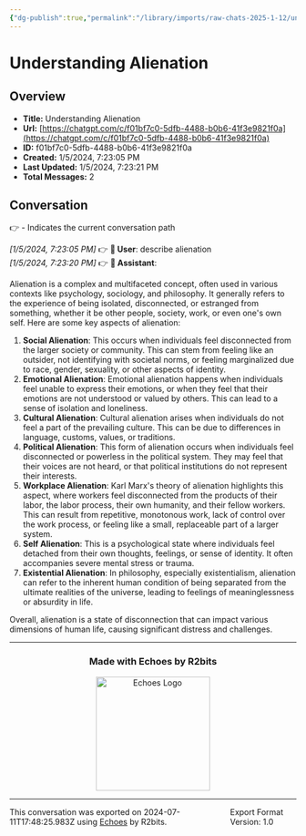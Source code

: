```yaml
---
{"dg-publish":true,"permalink":"/library/imports/raw-chats-2025-1-12/understanding-alienation/"}
---
```


# Understanding Alienation

## Overview
- **Title:** Understanding Alienation
- **Url:** [https://chatgpt.com/c/f01bf7c0-5dfb-4488-b0b6-41f3e9821f0a](https://chatgpt.com/c/f01bf7c0-5dfb-4488-b0b6-41f3e9821f0a)
- **ID:** f01bf7c0-5dfb-4488-b0b6-41f3e9821f0a
- **Created:** 1/5/2024, 7:23:05 PM
- **Last Updated:** 1/5/2024, 7:23:21 PM
- **Total Messages:** 2

## Conversation
👉 - Indicates the current conversation path

<i>[1/5/2024, 7:23:05 PM]</i> 👉 <b>👤 User</b>: describe alienation<br>
<i>[1/5/2024, 7:23:20 PM]</i> 👉 <b>🤖 Assistant</b>: 

Alienation is a complex and multifaceted concept, often used in various contexts like psychology, sociology, and philosophy. It generally refers to the experience of being isolated, disconnected, or estranged from something, whether it be other people, society, work, or even one's own self. Here are some key aspects of alienation:

1. **Social Alienation**: This occurs when individuals feel disconnected from the larger society or community. This can stem from feeling like an outsider, not identifying with societal norms, or feeling marginalized due to race, gender, sexuality, or other aspects of identity.
2. **Emotional Alienation**: Emotional alienation happens when individuals feel unable to express their emotions, or when they feel that their emotions are not understood or valued by others. This can lead to a sense of isolation and loneliness.
3. **Cultural Alienation**: Cultural alienation arises when individuals do not feel a part of the prevailing culture. This can be due to differences in language, customs, values, or traditions.
4. **Political Alienation**: This form of alienation occurs when individuals feel disconnected or powerless in the political system. They may feel that their voices are not heard, or that political institutions do not represent their interests.
5. **Workplace Alienation**: Karl Marx's theory of alienation highlights this aspect, where workers feel disconnected from the products of their labor, the labor process, their own humanity, and their fellow workers. This can result from repetitive, monotonous work, lack of control over the work process, or feeling like a small, replaceable part of a larger system.
6. **Self Alienation**: This is a psychological state where individuals feel detached from their own thoughts, feelings, or sense of identity. It often accompanies severe mental stress or trauma.
7. **Existential Alienation**: In philosophy, especially existentialism, alienation can refer to the inherent human condition of being separated from the ultimate realities of the universe, leading to feelings of meaninglessness or absurdity in life.

Overall, alienation is a state of disconnection that can impact various dimensions of human life, causing significant distress and challenges.<br>

---

<div align="center">

### Made with Echoes by R2bits

<a href="https://echoes.r2bits.com">
  <img src="https://images.squarespace-cdn.com/content/v1/6493af4741c13939d335f0b8/18b27467-2da2-43b7-8d44-234bccf4f462/MINI_ECHOES_LOGO_NORMAL_WHITE_TEXT_SMALL-05-14+%281%29.png?format=300w" alt="Echoes Logo" width="200"/>
</a>

</div>

---

<div style="display: flex; justify-content: space-between;">
  <span>This conversation was exported on 2024-07-11T17:48:25.983Z using <a href="https://echoes.r2bits.com">Echoes</a> by R2bits.</span>
  <span>Export Format Version: 1.0</span>
</div>
